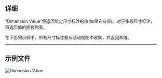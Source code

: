 ## 详细
“Dimension.Value”将返回给定尺寸标注的值(如果它有值)。对于多段尺寸标注，将返回值的嵌套列表。

在下面的示例中，所有尺寸标注都从活动视图中收集，并返回其值。
___
## 示例文件

![Dimension.Value](./Revit.Elements.Dimension.Value_img.jpg)
